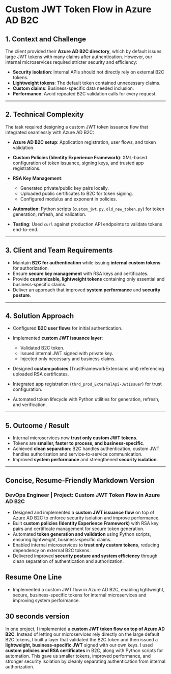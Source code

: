 # Custom JWT Token Flow in Azure AD B2C

## 1. Context and Challenge

The client provided their **Azure AD B2C directory**, which by default issues large JWT tokens with many claims after authentication. However, our internal microservices required stricter security and efficiency:

* **Security isolation**: Internal APIs should not directly rely on external B2C tokens.
* **Lightweight tokens**: The default token contained unnecessary claims.
* **Custom claims**: Business-specific data needed inclusion.
* **Performance**: Avoid repeated B2C validation calls for every request.

---

## 2. Technical Complexity

The task required designing a custom JWT token issuance flow that integrated seamlessly with Azure AD B2C:

* **Azure AD B2C setup**: Application registration, user flows, and token validation.
* **Custom Policies (Identity Experience Framework)**: XML-based configuration of token issuance, signing keys, and trusted app registrations.
* **RSA Key Management**:

  * Generated private/public key pairs locally.
  * Uploaded public certificates to B2C for token signing.
  * Configured modulus and exponent in policies.
* **Automation**: Python scripts (`custom_jwt.py`, `old_new_token.py`) for token generation, refresh, and validation.
* **Testing**: Used `curl` against production API endpoints to validate tokens end-to-end.

---

## 3. Client and Team Requirements

* Maintain **B2C for authentication** while issuing **internal custom tokens** for authorization.
* Ensure **secure key management** with RSA keys and certificates.
* Provide **customizable, lightweight tokens** containing only essential and business-specific claims.
* Deliver an approach that improved **system performance** and **security posture**.

---

## 4. Solution Approach

* Configured **B2C user flows** for initial authentication.
* Implemented **custom JWT issuance layer**:

  * Validated B2C token.
  * Issued internal JWT signed with private key.
  * Injected only necessary and business claims.
* Designed **custom policies** (TrustFrameworkExtensions.xml) referencing uploaded RSA certificates.
* Integrated app registration (`thrd_prod_ExternalApi-JwtIssuer`) for trust configuration.
* Automated token lifecycle with Python utilities for generation, refresh, and verification.

---

## 5. Outcome / Result

* Internal microservices now **trust only custom JWT tokens**.
* Tokens are **smaller, faster to process, and business-specific**.
* Achieved **clean separation**: B2C handles authentication, custom JWT handles authorization and service-to-service communication.
* Improved **system performance** and strengthened **security isolation**.

---

## Concise, Resume-Friendly Markdown Version

### DevOps Engineer | Project: Custom JWT Token Flow in Azure AD B2C

* Designed and implemented a **custom JWT issuance flow** on top of Azure AD B2C to enforce security isolation and improve performance.
* Built **custom policies (Identity Experience Framework)** with RSA key pairs and certificate management for secure token generation.
* Automated **token generation and validation** using Python scripts, ensuring lightweight, business-specific claims.
* Enabled internal microservices to **trust only custom tokens**, reducing dependency on external B2C tokens.
* Delivered improved **security posture and system efficiency** through clean separation of authentication and authorization.

## Resume One Line

* Implemented a custom JWT flow in Azure AD B2C, enabling lightweight, secure, business-specific tokens for internal microservices and improving system performance.

## 30 seconds version
In one project, I implemented a **custom JWT token flow on top of Azure AD B2C**. Instead of letting our microservices rely directly on the large default B2C tokens, I built a layer that validated the B2C token and then issued a **lightweight, business-specific JWT** signed with our own keys. I used **custom policies and RSA certificates** in B2C, along with Python scripts for automation. This gave us smaller tokens, improved performance, and stronger security isolation by cleanly separating authentication from internal authorization.
